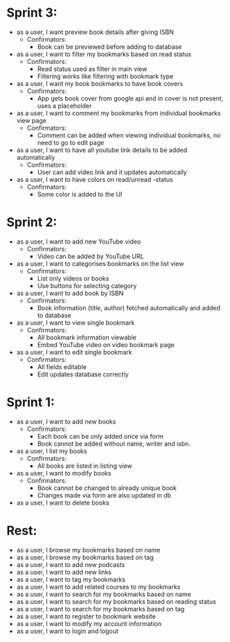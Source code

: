 # Sprint 3:
- as a user, I want preview book details after giving ISBN
    - Confirmators:
        - Book can be previewed before adding to database
- as a user, I want to filter my bookmarks based on read status
    - Confirmators:
        - Read status used as filter in main view
        - Filtering works like filtering with bookmark type
- as a user, I want my book bookmarks to have book covers
    - Confirmators:
        - App gets book cover from google api and in cover is not present, uses a placeholder
- as a user, I want to comment my bookmarks from individual bookmarks view page
    - Confirmators:
        - Comment can be added when viewing individual bookmarks, no need to go to edit page
- as a user, I want to have all youtube link details to be added automatically
    - Confirmators:
        - User can add video link and it updates automatically
- as a user, I want to have colors on read/unread -status
    - Confirmators:
        - Some color is added to the UI

# Sprint 2:
- as a user, I want to add new YouTube video
    - Confirmators:
        - Video can be added by YouTube URL
- as a user, I want to categorises bookmarks on the list view
    - Confirmators:
        - List only videos or books
        - Use buttons for selecting category
- as a user, I want to add book by ISBN
    - Confirmators:
        - Book information (title, author) fetched automatically and added to database
- as a user, I want to view single bookmark
    - Confirmators:
        - All bookmark information viewable
        - Embed YouTube video on video bookmark page
- as a user, I want to edit single bookmark
    - Confirmators:
        - All fields editable
        - Edit updates database correctly

# Sprint 1:
- as a user, I want to add new books
    - Confirmators:
        - Each book can be only added once via form
        - Book cannot be added without name, writer and isbn.
- as a user, I list my books
    - Confirmators:
        - All books are listed in listing view
- as a user, I want to modify books
    - Confirmators:
        - Book cannot be changed to already unique book
        - Changes made via form are also updated in db
- as a user, I want to delete books

# Rest:
- as a user, I browse my bookmarks based on name
- as a user, I browse my bookmarks based on tag
- as a user, I want to add new podcasts
- as a user, I want to add new links
- as a user, I want to tag my bookmarks
- as a user, I want to add related courses to my bookmarks
- as a user, I want to search for my bookmarks based on name
- as a user, I want to search for my bookmarks based on reading status
- as a user, I want to search for my bookmarks based on tag
- as a user, I want to register to bookmark website
- as a user, I want to modify my account information
- as a user, I want to login and logout
